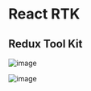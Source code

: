 # React RTK
## Redux Tool Kit
![image](https://user-images.githubusercontent.com/52834318/184553454-ba917763-5997-4926-bd92-c70a2d33e6a8.png)

![image](https://user-images.githubusercontent.com/52834318/184520964-29610db4-e9f1-4271-b150-8af738874a3d.png)
